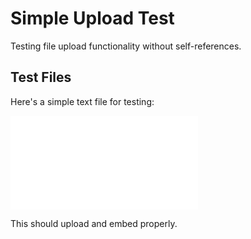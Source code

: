# Simple Upload Test

Testing file upload functionality without self-references.

## Test Files

Here's a simple text file for testing:

![file](simple_test.txt)

This should upload and embed properly.